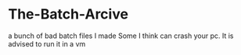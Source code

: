 # The-Batch-Arcive
a bunch of bad batch files I made
Some I think can crash your pc. It is advised to run it in a vm
